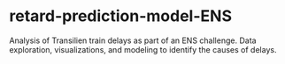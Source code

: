 # retard-prediction-model-ENS
Analysis of Transilien train delays as part of an ENS challenge. Data exploration, visualizations, and modeling to identify the causes of delays.
